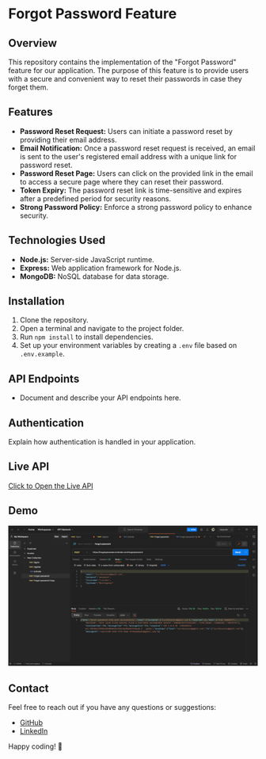 # Forgot Password Feature

## Overview

This repository contains the implementation of the "Forgot Password" feature for our application. The purpose of this feature is to provide users with a secure and convenient way to reset their passwords in case they forget them.

## Features

- **Password Reset Request:** Users can initiate a password reset by providing their email address.
- **Email Notification:** Once a password reset request is received, an email is sent to the user's registered email address with a unique link for password reset.
- **Password Reset Page:** Users can click on the provided link in the email to access a secure page where they can reset their password.
- **Token Expiry:** The password reset link is time-sensitive and expires after a predefined period for security reasons.
- **Strong Password Policy:** Enforce a strong password policy to enhance security.


## Technologies Used

- **Node.js:** Server-side JavaScript runtime.
- **Express:** Web application framework for Node.js.
- **MongoDB:** NoSQL database for data storage.

## Installation

1. Clone the repository.
2. Open a terminal and navigate to the project folder.
3. Run `npm install` to install dependencies.
4. Set up your environment variables by creating a `.env` file based on `.env.example`.

## API Endpoints

- Document and describe your API endpoints here.

## Authentication

Explain how authentication is handled in your application.

## Live API

[Click to Open the Live API](https://forgotpasswoed.onrender.com)

## Demo
![image](./images/screenshot.png)


## Contact

Feel free to reach out if you have any questions or suggestions:

- [GitHub](https://github.com/Pandiaraj-22)
- [LinkedIn](https://www.linkedin.com/in/pandiaraj-m-4531b6285)

Happy coding! 🚀
